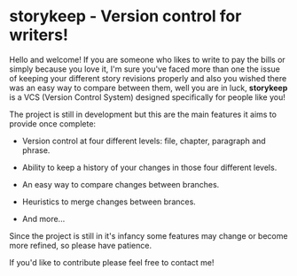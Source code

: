 # storykeep - Version control for writers!

Hello and welcome! If you are someone who likes to write to pay the bills or simply because you love it, I'm sure you've faced more than one the issue of keeping your different story revisions properly and also you wished there was an easy way to compare between them, well you are in luck, **storykeep** is a VCS (Version Control System) designed specifically for people like you!

The project is still in development but this are the main features it aims to provide once complete:

* Version control at four different levels: file, chapter, paragraph and phrase.

* Ability to keep a history of your changes in those four different levels.

* An easy way to compare changes between branches.

* Heuristics to merge changes between brances.

* And more...

Since the project is still in it's infancy some features may change or become more refined, so please have patience.

If you'd like to contribute please feel free to contact me!
